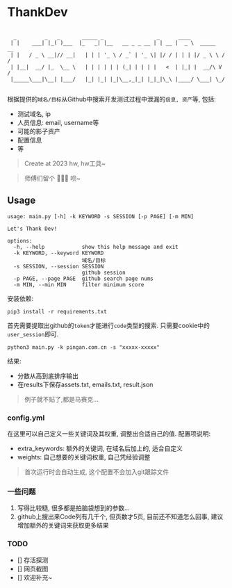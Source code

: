# ThankDev

```

  _         _   _       _____ _                 _      ____             
 | |    ___| |_( )___  |_   _| |__   __ _ _ __ | | __ |  _ \  _____   __
 | |   / _ \ __|// __|   | | | '_ \ / _` | '_ \| |/ / | | | |/ _ \ \ / /
 | |__|  __/ |_  \__ \   | | | | | | (_| | | | |   <  | |_| |  __/\ V / 
 |_____\___|\__| |___/   |_| |_| |_|\__,_|_| |_|_|\_\ |____/ \___| \_/  
                                                                        
```

根据提供的`域名/目标`从Github中搜索开发测试过程中泄漏的`信息, 资产`等, 包括:
* 测试域名, ip
* 人员信息: email, username等
* 可能的影子资产
* 配置信息
* 等

> Create at 2023 hw, hw工具~

> 师傅们留个 🌟🌟🌟 呗~


## Usage

```
usage: main.py [-h] -k KEYWORD -s SESSION [-p PAGE] [-m MIN]

Let's Thank Dev!

options:
  -h, --help            show this help message and exit
  -k KEYWORD, --keyword KEYWORD
                        域名/目标
  -s SESSION, --session SESSION
                        github session
  -p PAGE, --page PAGE  github search page nums
  -m MIN, --min MIN     filter minimum score
```

安装依赖:
```
pip3 install -r requirements.txt
```

首先需要提取出github的`token`才能进行`code`类型的搜索. 只需要cookie中的`user_session`即可.
```
python3 main.py -k pingan.com.cn -s "xxxxx-xxxxx"
```

结果:
* 分数从高到底排序输出
* 在results下保存assets.txt, emails.txt, result.json

> 例子就不贴了,都是马赛克...


### config.yml

在这里可以自己定义一些关键词及其权重, 调整出合适自己的值. 配置项说明:

* extra_keywords: 额外的关键词, 在域名后加上的, 适合自定义
* weights: 自己想要的关键词权重, 自己凭经验调整

> 首次运行时会自动生成, 这个配置不会加入git跟踪文件


### 一些问题

1. 写得比较糙, 很多都是拍脑袋想到的参数...
2. github上搜出来Code列有几千个, 但页数才5页, 目前还不知道怎么回事, 建议增加额外的关键词来获取更多结果

### TODO

- [] 存活探测
- [] 网页截图
- [] 欢迎补充~